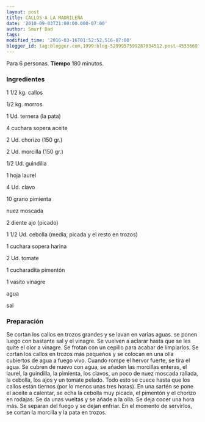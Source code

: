 ```yaml
---
layout: post
title: CALLOS A LA MADRILEÑA
date: '2010-09-03T21:00:00.000-07:00'
author: Smurf Dad
tags: 
modified_time: '2016-03-16T01:52:52.516-07:00'
blogger_id: tag:blogger.com,1999:blog-5299957599287034512.post-4533669115409761501
---
```


Para 6 personas.
<b>Tiempo</b> 180 minutos.

<h3>Ingredientes</h3>

1 1/2 kg. callos

1/2 kg. morros

1 Ud. ternera (la pata)

4 cuchara sopera aceite

2 Ud. chorizo (150 gr.)

2 Ud. morcilla (150 gr.)

1/2 Ud. guindilla

1 hoja laurel

4 Ud. clavo

10 grano pimienta

nuez moscada

2 diente ajo (picado)

1 1/2 Ud. cebolla (media, picada y el resto en trozos)

1 cuchara sopera harina

2 Ud. tomate

1 cucharadita pimentón

1 vasito vinagre

agua

sal

<h3>Preparación</h3>

Se cortan los callos en trozos grandes y se lavan en varias aguas. se ponen luego con bastante sal y el vinagre. Se vuelven a aclarar hasta que se les quite el olor a vinagre. Se frotan con un cepillo para acabar de limpiarlos. Se cortan los callos en trozos más pequeños y se colocan en una olla cubiertos de agua a fuego vivo. Cuando rompe el hervor fuerte, se tira el agua. Se cubren de nuevo con agua, se añaden las morcillas enteras, el laurel, la guindilla, la pimienta, los clavos, un poco de nuez moscada rallada, la cebolla, los ajos y un tomate pelado. Todo esto se cuece hasta que los callos están tiernos (por lo menos unas tres horas). En una sartén se pone el aceite a calentar, se echa la cebolla muy picada, el pimentón y el chorizo en rodajas. Se da unas vueltas y se añade a la olla. Se deja cocer una hora más. Se separan del fuego y se dejan enfriar. En el momento de servirlos, se cortan la morcilla y la pata en trozos.


